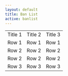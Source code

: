 ```yaml
---
layout: default
title: Ban List
active: banlist
---
```


<section id="primary" class="span8">
  <div id="content" role="main">
    <article class="post">
      <div class="entry-content clearfix">
<div class="Banlist" >
                <table >
                    <tr>
                        <td>
                            Title 1
                        </td>
                        <td >
                            Title 2
                        </td>
                        <td>
                            Title 3
                        </td>
                    </tr>
                    <tr>
                        <td >
                            Row 1
                        </td>
                        <td>
                            Row 1
                        </td>
                        <td>
                            Row 1
                        </td>
                    </tr>
                    <tr>
                        <td >
                            Row 2
                        </td>
                        <td>
                            Row 2
                        </td>
                        <td>
                            Row 2
                        </td>
                    </tr>
                    <tr>
                        <td >
                            Row 2
                        </td>
                        <td>
                            Row 2
                        </td>
                        <td>
                            Row 2
                        </td>
                    </tr>
                    <tr>
                        <td >
                            Row 3
                        </td>
                        <td>
                            Row 3
                        </td>
                        <td>
                            Row 3
                        </td>
                    </tr>
                </table>
            </div>
        </div>
    </article>
  </div>
</section>
